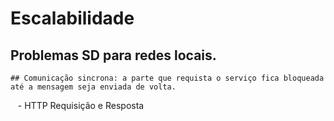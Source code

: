 
# Escalabilidade
  ## Problemas SD para redes locais.
    ## Comunicação sincrona: a parte que requista o serviço fica bloqueada até a mensagem seja enviada de volta.
     - HTTP Requisição e Resposta
    
